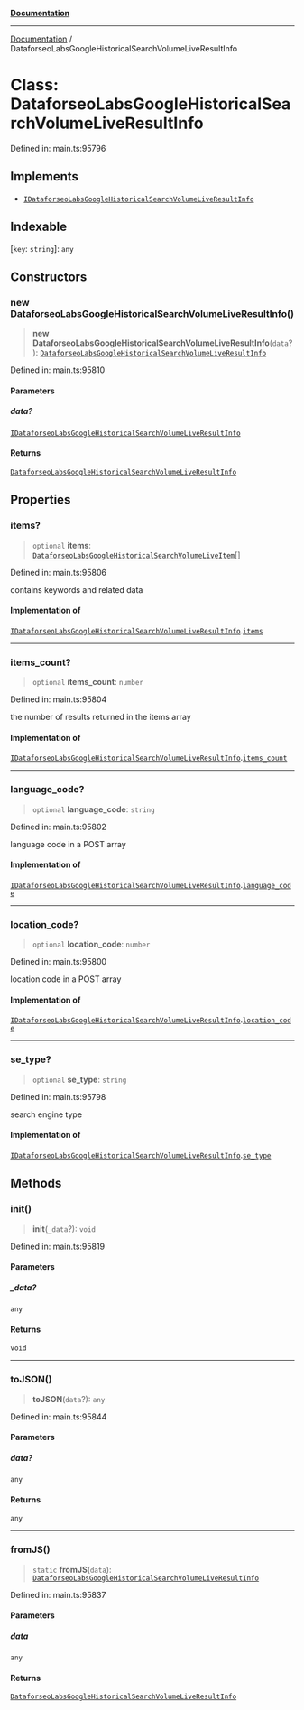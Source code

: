 [**Documentation**](../README.md)

***

[Documentation](../README.md) / DataforseoLabsGoogleHistoricalSearchVolumeLiveResultInfo

# Class: DataforseoLabsGoogleHistoricalSearchVolumeLiveResultInfo

Defined in: main.ts:95796

## Implements

- [`IDataforseoLabsGoogleHistoricalSearchVolumeLiveResultInfo`](../interfaces/IDataforseoLabsGoogleHistoricalSearchVolumeLiveResultInfo.md)

## Indexable

\[`key`: `string`\]: `any`

## Constructors

### new DataforseoLabsGoogleHistoricalSearchVolumeLiveResultInfo()

> **new DataforseoLabsGoogleHistoricalSearchVolumeLiveResultInfo**(`data`?): [`DataforseoLabsGoogleHistoricalSearchVolumeLiveResultInfo`](DataforseoLabsGoogleHistoricalSearchVolumeLiveResultInfo.md)

Defined in: main.ts:95810

#### Parameters

##### data?

[`IDataforseoLabsGoogleHistoricalSearchVolumeLiveResultInfo`](../interfaces/IDataforseoLabsGoogleHistoricalSearchVolumeLiveResultInfo.md)

#### Returns

[`DataforseoLabsGoogleHistoricalSearchVolumeLiveResultInfo`](DataforseoLabsGoogleHistoricalSearchVolumeLiveResultInfo.md)

## Properties

### items?

> `optional` **items**: [`DataforseoLabsGoogleHistoricalSearchVolumeLiveItem`](DataforseoLabsGoogleHistoricalSearchVolumeLiveItem.md)[]

Defined in: main.ts:95806

contains keywords and related data

#### Implementation of

[`IDataforseoLabsGoogleHistoricalSearchVolumeLiveResultInfo`](../interfaces/IDataforseoLabsGoogleHistoricalSearchVolumeLiveResultInfo.md).[`items`](../interfaces/IDataforseoLabsGoogleHistoricalSearchVolumeLiveResultInfo.md#items)

***

### items\_count?

> `optional` **items\_count**: `number`

Defined in: main.ts:95804

the number of results returned in the items array

#### Implementation of

[`IDataforseoLabsGoogleHistoricalSearchVolumeLiveResultInfo`](../interfaces/IDataforseoLabsGoogleHistoricalSearchVolumeLiveResultInfo.md).[`items_count`](../interfaces/IDataforseoLabsGoogleHistoricalSearchVolumeLiveResultInfo.md#items_count)

***

### language\_code?

> `optional` **language\_code**: `string`

Defined in: main.ts:95802

language code in a POST array

#### Implementation of

[`IDataforseoLabsGoogleHistoricalSearchVolumeLiveResultInfo`](../interfaces/IDataforseoLabsGoogleHistoricalSearchVolumeLiveResultInfo.md).[`language_code`](../interfaces/IDataforseoLabsGoogleHistoricalSearchVolumeLiveResultInfo.md#language_code)

***

### location\_code?

> `optional` **location\_code**: `number`

Defined in: main.ts:95800

location code in a POST array

#### Implementation of

[`IDataforseoLabsGoogleHistoricalSearchVolumeLiveResultInfo`](../interfaces/IDataforseoLabsGoogleHistoricalSearchVolumeLiveResultInfo.md).[`location_code`](../interfaces/IDataforseoLabsGoogleHistoricalSearchVolumeLiveResultInfo.md#location_code)

***

### se\_type?

> `optional` **se\_type**: `string`

Defined in: main.ts:95798

search engine type

#### Implementation of

[`IDataforseoLabsGoogleHistoricalSearchVolumeLiveResultInfo`](../interfaces/IDataforseoLabsGoogleHistoricalSearchVolumeLiveResultInfo.md).[`se_type`](../interfaces/IDataforseoLabsGoogleHistoricalSearchVolumeLiveResultInfo.md#se_type)

## Methods

### init()

> **init**(`_data`?): `void`

Defined in: main.ts:95819

#### Parameters

##### \_data?

`any`

#### Returns

`void`

***

### toJSON()

> **toJSON**(`data`?): `any`

Defined in: main.ts:95844

#### Parameters

##### data?

`any`

#### Returns

`any`

***

### fromJS()

> `static` **fromJS**(`data`): [`DataforseoLabsGoogleHistoricalSearchVolumeLiveResultInfo`](DataforseoLabsGoogleHistoricalSearchVolumeLiveResultInfo.md)

Defined in: main.ts:95837

#### Parameters

##### data

`any`

#### Returns

[`DataforseoLabsGoogleHistoricalSearchVolumeLiveResultInfo`](DataforseoLabsGoogleHistoricalSearchVolumeLiveResultInfo.md)
